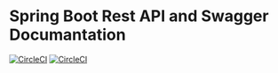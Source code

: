 # Spring Boot Rest API and Swagger Documantation
[![CircleCI](https://circleci.com/gh/circleci/circleci-docs.svg?style=svg)](https://app.circleci.com/pipelines/github/ceyhunataykan/spring-rest-api-swagger)
[![CircleCI](https://circleci.com/gh/circleci/circleci-docs/tree/teesloane-patch-5.svg?style=svg)](https://app.circleci.com/pipelines/github/ceyhunataykan/spring-rest-api-swagger?branch=master)
